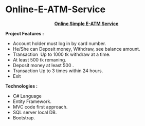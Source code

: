 # Online-E-ATM-Service
<p align="center"><b><span style="text-decoration: underline;">Online Simple E-ATM Service</span></b></p>
<p><b>Project Features :</b></p>
<ul>
<li>Account holder must log in by card number.</li>
<li>He/She can Deposit money, Withdraw, see balance amount.</li>
<li>Transaction &nbsp;Up to 1000 tk withdraw at a time.</li>
<li>At least 500 tk remaning.</li>
<li>Deposit money at least 500 .</li>
<li>Transaction Up to 3 times within 24 hours.</li>
<li>Exit&nbsp;</li>
</ul>
<p><b>Technologies :</b></p>
<ul>
 <li>C# Language</li>
<li>Entity Framework.</li>
<li>MVC code first approach.</li>
<li>SQL server local DB.</li>
<li>Bootstrap.</li>
</ul>
